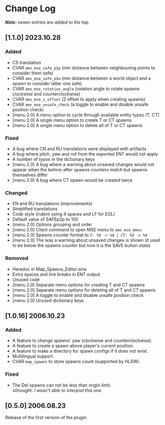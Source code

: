 # Change Log

_**Note:** newer entries are added to the top._

## [1.1.0] 2023.10.28

### Added

- CS translation
- CVAR `amx_mse_safe_p2p` (min distance between neighbouring points to consider them safe)
- CVAR `amx_mse_safe_p2w` (min distance between a world object and a spawn to consider latter one safe)
- CVAR `amx_mse_rotation_angle` (rotation angle to rotate spawns clockwise and counterclockwise)
- CVAR `amx_mse_z_offset` (Z offset to apply when creating spawns)
- CVAR `amx_mse_unsafe_check` (a toggle to enable and disable unsafe position check)
- [menu 2.0] A menu option to cycle through available entity types (T, CT)
- [menu 2.0] A single menu option to create T or CT spawns
- [menu 2.0] A single menu option to delete all of T or CT spawns

### Fixed

- A bug where CN and RU translations were displayed with artifacts
- A bug where pitch, yaw and roll from the exported ENT would not apply
- A number of typos in the dictionary keys
- [menu 2.0] A bug where a warning about unsaved changes would not appear when the before-after spawns counters match but spawns themselves differ
- [menu 2.0] A bug where CT spawn would be created twice

### Changed

- EN and RU translations (improvements)
- Simplified translations
- Code style (indent using 4 spaces and LF for EOL)
- Default value of SAFEp2p to 100
- [menu 2.0] Options grouping and order
- [menu 2.0] Client command to open MSE menu to `amx_mse_menu`
- [menu 2.0] Spawns counter format to `T: %d -> %d | CT: %d -> %d`
- [menu 2.0] The way a warning about unsaved changes is shown (it used to be below the spawns counter but now it is the SAVE button state)

### Removed

- Heredoc in Map_Spawns_Editor.sma
- Extra spaces and line breaks in ENT output
- Unused code
- [menu 2.0] Separate menu options for creating T and CT spawns
- [menu 2.0] Separate menu options for deleting all of T and CT spawns
- [menu 2.0] A toggle to enable and disable unsafe position check
- [menu 2.0] Unused dictionary keys

## [1.0.16] 2006.10.23

### Added

- A feature to change spawns' yaw (clockwise and counterclockwise).
- A feature to create a spawn above player's current position.
- A feature to make a directory for spawn configs if it does not exist.
- Multilingual support.
- CVAR `map_spawns` to store spawns count (supported by HLSW).

### Fixed

- The Del spawns can not be less than origin limit.  
_s0nought: I wasn't able to interpret this one._

## [0.5.0] 2006.08.23

Release of the first version of the plugin.
